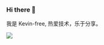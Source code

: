 ### Hi there 👋

我是 Kevin-free, 热爱技术，乐于分享。

<a target='_blank' href="https://github.com/labuladong">
  <img style="display:inline;margin:initial;max-height:140px" src="https://github-readme-stats.vercel.app/api?username=Kevin-free&count_private=true&hide=prs,contribs&show_icons=true" />
</a>
